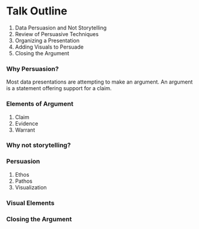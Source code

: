 # Talk Outline

1. Data Persuasion and Not Storytelling
2. Review of Persuasive Techniques
3. Organizing a Presentation
4. Adding Visuals to Persuade
5. Closing the Argument

### Why Persuasion?

Most data presentations are attempting to make an argument. An argument is a statement offering support for a claim.

### Elements of Argument

1. Claim
2. Evidence
3. Warrant

### Why not storytelling?

### Persuasion

1. Ethos
2. Pathos
3. Visualization

### Visual Elements

### Closing the Argument
